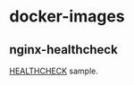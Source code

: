 # docker-images

## nginx-healthcheck

[HEALTHCHECK](https://docs.docker.com/engine/reference/builder/#healthcheck) sample.
